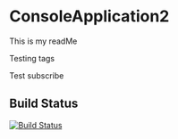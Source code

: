 # ConsoleApplication2
This is my readMe

Testing tags

Test subscribe

## Build Status
[![Build Status](https://travis-ci.org/mmitrik/ConsoleApplication2.svg?branch=master)](https://travis-ci.org/mmitrik/ConsoleApplication2)

